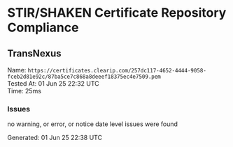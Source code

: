 # STIR/SHAKEN Certificate Repository Compliance

## TransNexus

Name: `https://certificates.clearip.com/257dc117-4652-4444-9058-fceb2d81e92c/87ba5ce7c868a8deeef18375ec4e7509.pem`\
Tested At: 01 Jun 25 22:32 UTC\
Time: 25ms

### Issues

no warning, or error, or notice date level issues were found

Generated: 01 Jun 25 22:38 UTC